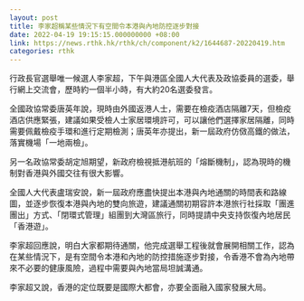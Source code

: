 ```yaml
---
layout: post
title: 李家超稱某些情況下有空間令本港與內地防控逐步對接
date: 2022-04-19 19:15:15.000000000 +08:00
link: https://news.rthk.hk/rthk/ch/component/k2/1644687-20220419.htm
categories: rthk
---
```


行政長官選舉唯一候選人李家超，下午與港區全國人大代表及政協委員的選委，舉行網上交流會，歷時約一個半小時，有大約20名選委發言。

全國政協常委唐英年說，現時由外國返港人士，需要在檢疫酒店隔離7天，但檢疫酒店供應緊張，建議如果受檢人士家居環境許可，可以讓他們選擇家居隔離，同時需要佩戴檢疫手環和進行定期檢測；唐英年亦提出，新一屆政府仿傚高鐵的做法，落實機場「一地兩檢」。

另一名政協常委胡定旭期望，新政府檢視抵港航班的「熔斷機制」，認為現時的機制對香港與外國交往有很大影響。

全國人大代表盧瑞安說，新一屆政府應盡快提出本港與內地通關的時間表和路線圖，並逐步恢復本港與內地的雙向旅遊，建議通關初期容許本港旅行社採取「團進團出」方式、「閉環式管理」組團到大灣區旅行，同時提請中央支持恢復內地居民「香港遊」。

李家超回應說，明白大家都期待通關，他完成選舉工程後就會展開相關工作，認為在某些情況下，是有空間令本港和內地的防控措施逐步對接，令香港不會為內地帶來不必要的健康風險，過程中需要與內地當局坦誠溝通。

李家超又說，香港的定位既要是國際大都會，亦要全面融入國家發展大局。
